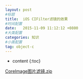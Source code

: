 ```yaml
---
layout: post
#标题
title:  iOS CIFilter滤镜的效果
#时间配置
date:   2015-11-09 11:12:12 +0800
#大类配置
categories: 知识
#小类配置
tag: object-c
---
```


* content
{:toc}


<a href="http://files.cnblogs.com/files/AnchoriteFiliGod/CoreImage图片滤镜.zip" target="_blank">CoreImage图片滤镜.zip</a><br>